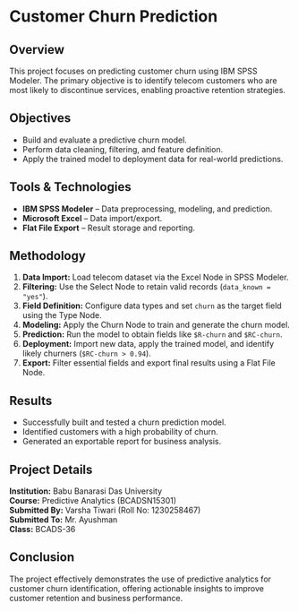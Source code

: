 # Customer Churn Prediction

## Overview
This project focuses on predicting customer churn using IBM SPSS Modeler. The primary objective is to identify telecom customers who are most likely to discontinue services, enabling proactive retention strategies.

## Objectives
- Build and evaluate a predictive churn model.
- Perform data cleaning, filtering, and feature definition.
- Apply the trained model to deployment data for real-world predictions.

## Tools & Technologies
- **IBM SPSS Modeler** – Data preprocessing, modeling, and prediction.
- **Microsoft Excel** – Data import/export.
- **Flat File Export** – Result storage and reporting.

## Methodology
1. **Data Import:** Load telecom dataset via the Excel Node in SPSS Modeler.  
2. **Filtering:** Use the Select Node to retain valid records (`data_known = "yes"`).  
3. **Field Definition:** Configure data types and set `churn` as the target field using the Type Node.  
4. **Modeling:** Apply the Churn Node to train and generate the churn model.  
5. **Prediction:** Run the model to obtain fields like `$R-churn` and `$RC-churn`.  
6. **Deployment:** Import new data, apply the trained model, and identify likely churners (`$RC-churn > 0.94`).  
7. **Export:** Filter essential fields and export final results using a Flat File Node.

## Results
- Successfully built and tested a churn prediction model.
- Identified customers with a high probability of churn.
- Generated an exportable report for business analysis.

## Project Details
**Institution:** Babu Banarasi Das University  
**Course:** Predictive Analytics (BCADSN15301)  
**Submitted By:** Varsha Tiwari (Roll No: 1230258467)  
**Submitted To:** Mr. Ayushman  
**Class:** BCADS-36

## Conclusion
The project effectively demonstrates the use of predictive analytics for customer churn identification, offering actionable insights to improve customer retention and business performance.
